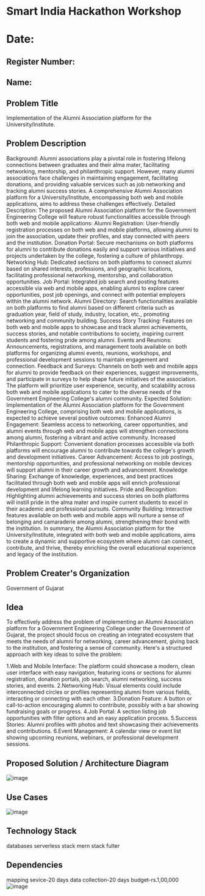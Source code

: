 # Smart India Hackathon Workshop
# Date:
## Register Number:
## Name:
## Problem Title
Implementation of the Alumni Association platform for the University/Institute.
## Problem Description
Background: Alumni associations play a pivotal role in fostering lifelong connections between graduates and their alma mater, facilitating networking, mentorship, and philanthropic support. However, many alumni associations face challenges in maintaining engagement, facilitating donations, and providing valuable services such as job networking and tracking alumni success stories. A comprehensive Alumni Association platform for a University/Institute, encompassing both web and mobile applications, aims to address these challenges effectively. Detailed Description: The proposed Alumni Association platform for the Government Engineering College will feature robust functionalities accessible through both web and mobile applications: Alumni Registration: User-friendly registration processes on both web and mobile platforms, allowing alumni to join the association, update their profiles, and stay connected with peers and the institution. Donation Portal: Secure mechanisms on both platforms for alumni to contribute donations easily and support various initiatives and projects undertaken by the college, fostering a culture of philanthropy. Networking Hub: Dedicated sections on both platforms to connect alumni based on shared interests, professions, and geographic locations, facilitating professional networking, mentorship, and collaboration opportunities. Job Portal: Integrated job search and posting features accessible via web and mobile apps, enabling alumni to explore career opportunities, post job openings, and connect with potential employers within the alumni network. Alumni Directory: Search functionalities available on both platforms to find alumni based on different criteria such as graduation year, field of study, industry, location, etc., promoting networking and community building. Success Story Tracking: Features on both web and mobile apps to showcase and track alumni achievements, success stories, and notable contributions to society, inspiring current students and fostering pride among alumni. Events and Reunions: Announcements, registrations, and management tools available on both platforms for organizing alumni events, reunions, workshops, and professional development sessions to maintain engagement and connection. Feedback and Surveys: Channels on both web and mobile apps for alumni to provide feedback on their experiences, suggest improvements, and participate in surveys to help shape future initiatives of the association. The platform will prioritize user experience, security, and scalability across both web and mobile applications to cater to the diverse needs of the Government Engineering College's alumni community. Expected Solution: Implementation of the Alumni Association platform for the Government Engineering College, comprising both web and mobile applications, is expected to achieve several positive outcomes: Enhanced Alumni Engagement: Seamless access to networking, career opportunities, and alumni events through web and mobile apps will strengthen connections among alumni, fostering a vibrant and active community. Increased Philanthropic Support: Convenient donation processes accessible via both platforms will encourage alumni to contribute towards the college's growth and development initiatives. Career Advancement: Access to job postings, mentorship opportunities, and professional networking on mobile devices will support alumni in their career growth and advancement. Knowledge Sharing: Exchange of knowledge, experiences, and best practices facilitated through both web and mobile apps will enrich professional development and lifelong learning initiatives. Pride and Recognition: Highlighting alumni achievements and success stories on both platforms will instill pride in the alma mater and inspire current students to excel in their academic and professional pursuits. Community Building: Interactive features available on both web and mobile apps will nurture a sense of belonging and camaraderie among alumni, strengthening their bond with the institution. In summary, the Alumni Association platform for the University/Institute, integrated with both web and mobile applications, aims to create a dynamic and supportive ecosystem where alumni can connect, contribute, and thrive, thereby enriching the overall educational experience and legacy of the institution.
## Problem Creater's Organization
Government of Gujarat

## Idea
To effectively address the problem of implementing an Alumni Association platform for a Government Engineering College under the Government of Gujarat, the project should focus on creating an integrated ecosystem that meets the needs of alumni for networking, career advancement, giving back to the institution, and fostering a sense of community. Here's a structured approach with key ideas to solve the problem:

1.Web and Mobile Interface: The platform could showcase a modern, clean user interface with easy navigation, featuring icons or sections for alumni registration, donation portals, job search, alumni networking, success stories, and events.
2.Networking Hub: Visual elements could include interconnected circles or profiles representing alumni from various fields, interacting or connecting with each other.
3.Donation Feature: A button or call-to-action encouraging alumni to contribute, possibly with a bar showing fundraising goals or progress.
4.Job Portal: A section listing job opportunities with filter options and an easy application process.
5.Success Stories: Alumni profiles with photos and text showcasing their achievements and contributions.
6.Event Management: A calendar view or event list showing upcoming reunions, webinars, or professional development sessions.

## Proposed Solution / Architecture Diagram


![image](https://github.com/user-attachments/assets/b79cd920-515c-4502-bc4b-52144274d293)


## Use Cases


![image](https://github.com/user-attachments/assets/8800067b-091d-4d7d-9eaf-8267e29e8d4e)


## Technology Stack
databases
serverless stack
mern stack
fulter

## Dependencies
mapping sevice-20 days
data collection-20 days
budget-rs.1,00,000![image](https://github.com/user-attachments/assets/69efc101-0f19-4be0-9c14-526bda40c413)

